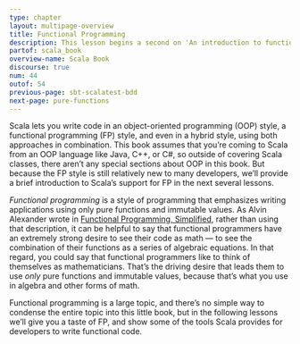 ```yaml
---
type: chapter
layout: multipage-overview
title: Functional Programming
description: This lesson begins a second on 'An introduction to functional programming in Scala'.
partof: scala_book
overview-name: Scala Book
discourse: true
num: 44
outof: 54
previous-page: sbt-scalatest-bdd
next-page: pure-functions
---
```




Scala lets you write code in an object-oriented programming (OOP) style, a functional programming (FP) style, and even in a hybrid style, using both approaches in combination. This book assumes that you’re coming to Scala from an OOP language like Java, C++, or C#, so outside of covering Scala classes, there aren’t any special sections about OOP in this book. But because the FP style is still relatively new to many developers, we’ll provide a brief introduction to Scala’s support for FP in the next several lessons.

*Functional programming* is a style of programming that emphasizes writing applications using only pure functions and immutable values. As Alvin Alexander wrote in [Functional Programming, Simplified](https://alvinalexander.com/scala/functional-programming-simplified-book), rather than using that description, it can be helpful to say that functional programmers have an extremely strong desire to see their code as math — to see the combination of their functions as a series of algebraic equations. In that regard, you could say that functional programmers like to think of themselves as mathematicians. That’s the driving desire that leads them to use *only* pure functions and immutable values, because that’s what you use in algebra and other forms of math.

Functional programming is a large topic, and there’s no simple way to condense the entire topic into this little book, but in the following lessons we’ll give you a taste of FP, and show some of the tools Scala provides for developers to write functional code.










